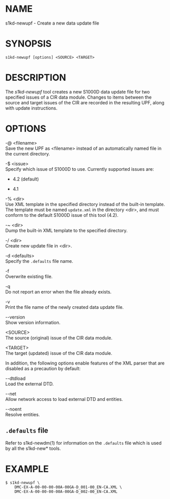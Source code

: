 NAME
====

s1kd-newupf - Create a new data update file

SYNOPSIS
========

    s1kd-newupf [options] <SOURCE> <TARGET>

DESCRIPTION
===========

The *s1kd-newupf* tool creates a new S1000D data update file for two
specified issues of a CIR data module. Changes to items between the
source and target issues of the CIR are recorded in the resulting UPF,
along with update instructions.

OPTIONS
=======

-@ &lt;filename&gt;  
Save the new UPF as &lt;filename&gt; instead of an automatically named
file in the current directory.

-$ &lt;issue&gt;  
Specify which issue of S1000D to use. Currently supported issues are:

-   4.2 (default)

-   4.1

-% &lt;dir&gt;  
Use XML template in the specified directory instead of the built-in
template. The template must be named `update.xml` in the directory
&lt;dir&gt;, and must conform to the default S1000D issue of this tool
(4.2).

-\~ &lt;dir&gt;  
Dump the built-in XML template to the specified directory.

-/ &lt;dir&gt;  
Create new update file in &lt;dir&gt;.

-d &lt;defaults&gt;  
Specify the `.defaults` file name.

-f  
Overwrite existing file.

-q  
Do not report an error when the file already exists.

-v  
Print the file name of the newly created data update file.

--version  
Show version information.

&lt;SOURCE&gt;  
The source (original) issue of the CIR data module.

&lt;TARGET&gt;  
The target (updated) issue of the CIR data module.

In addition, the following options enable features of the XML parser
that are disabled as a precaution by default:

--dtdload  
Load the external DTD.

--net  
Allow network access to load external DTD and entities.

--noent  
Resolve entities.

`.defaults` file
----------------

Refer to s1kd-newdm(1) for information on the `.defaults` file which is
used by all the s1kd-new\* tools.

EXAMPLE
=======

    $ s1kd-newupf \
        DMC-EX-A-00-00-00-00A-00GA-D_001-00_EN-CA.XML \
        DMC-EX-A-00-00-00-00A-00GA-D_002-00_EN-CA.XML
